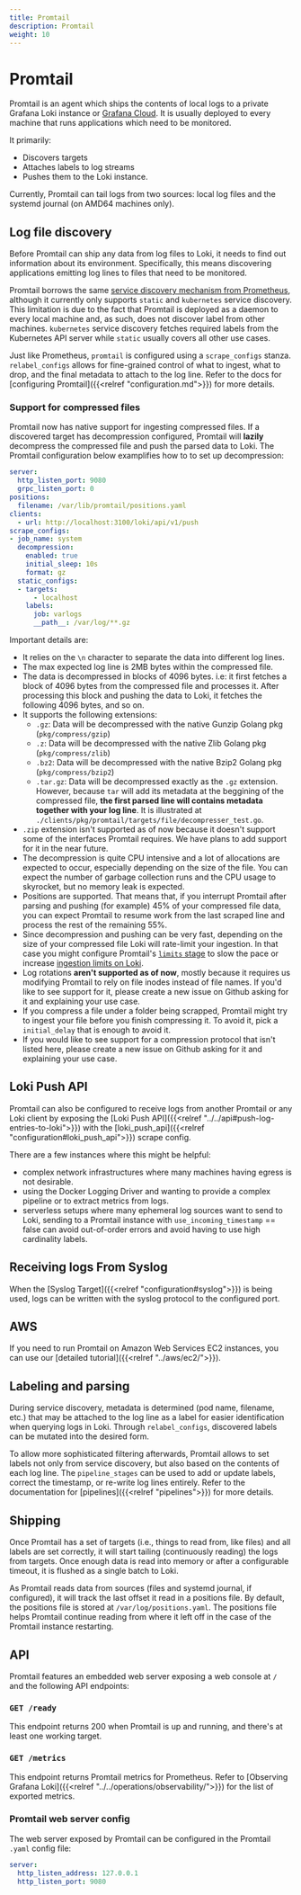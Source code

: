 ```yaml
---
title: Promtail
description: Promtail
weight: 10
---
```

# Promtail

Promtail is an agent which ships the contents of local logs to a private Grafana Loki
instance or [Grafana Cloud](/oss/loki). It is usually
deployed to every machine that runs applications which need to be monitored.

It primarily:

- Discovers targets
- Attaches labels to log streams
- Pushes them to the Loki instance.

Currently, Promtail can tail logs from two sources: local log files and the
systemd journal (on AMD64 machines only).

## Log file discovery

Before Promtail can ship any data from log files to Loki, it needs to find out
information about its environment. Specifically, this means discovering
applications emitting log lines to files that need to be monitored.

Promtail borrows the same
[service discovery mechanism from Prometheus](https://prometheus.io/docs/prometheus/latest/configuration/configuration/#scrape_config),
although it currently only supports `static` and `kubernetes` service
discovery. This limitation is due to the fact that Promtail is deployed as a
daemon to every local machine and, as such, does not discover label from other
machines. `kubernetes` service discovery fetches required labels from the
Kubernetes API server while `static` usually covers all other use cases.

Just like Prometheus, `promtail` is configured using a `scrape_configs` stanza.
`relabel_configs` allows for fine-grained control of what to ingest, what to
drop, and the final metadata to attach to the log line. Refer to the docs for
[configuring Promtail]({{<relref "configuration.md">}}) for more details.

### Support for compressed files

Promtail now has native support for ingesting compressed files.
If a discovered target has decompression configured, Promtail will
**lazily** decompress the compressed file and push the parsed data to Loki.
The Promtail configuration below examplifies how to to set up decompression:

```yaml
server:
  http_listen_port: 9080
  grpc_listen_port: 0
positions:
  filename: /var/lib/promtail/positions.yaml
clients:
  - url: http://localhost:3100/loki/api/v1/push
scrape_configs:
- job_name: system
  decompression:
    enabled: true
    initial_sleep: 10s
    format: gz
  static_configs:
  - targets:
      - localhost
    labels:
      job: varlogs
      __path__: /var/log/**.gz
```

Important details are:
* It relies on the `\n` character to separate the data into different log lines.
* The max expected log line is 2MB bytes within the compressed file.
* The data is decompressed in blocks of 4096 bytes. i.e: it first fetches a block of 4096 bytes
  from the compressed file and processes it. After processing this block and pushing the data to Loki,
  it fetches the following 4096 bytes, and so on.
* It supports the following extensions:
  - `.gz`: Data will be decompressed with the native Gunzip Golang pkg (`pkg/compress/gzip`)
  - `.z`: Data will be decompressed with the native Zlib Golang pkg (`pkg/compress/zlib`)
  - `.bz2`: Data will be decompressed with the native Bzip2 Golang pkg (`pkg/compress/bzip2`)
  - `.tar.gz`: Data will be decompressed exactly as the `.gz` extension.
      However, because `tar` will add its metadata at the beggining of the
      compressed file, **the first parsed line will contains metadata together with
      your log line**. It is illustrated at
      `./clients/pkg/promtail/targets/file/decompresser_test.go`.
* `.zip` extension isn't supported as of now because it doesn't support some of the interfaces
  Promtail requires. We have plans to add support for it in the near future.
* The decompression is quite CPU intensive and a lot of allocations are expected
  to occur, especially depending on the size of the file. You can expect the number
  of garbage collection runs and the CPU usage to skyrocket, but no memory leak is
  expected.
* Positions are supported. That means that, if you interrupt Promtail after
  parsing and pushing (for example) 45% of your compressed file data, you can expect Promtail
  to resume work from the last scraped line and process the rest of the remaining 55%.
* Since decompression and pushing can be very fast, depending on the size
  of your compressed file Loki will rate-limit your ingestion. In that case you
  might configure Promtail's [`limits` stage](/docs/loki/latest/clients/promtail/stages/limit/) to slow the pace or increase
  [ingestion limits on Loki](/docs/loki/latest/configuration/#limits_config).
* Log rotations **aren't supported as of now**, mostly because it requires us modifying Promtail to
  rely on file inodes instead of file names. If you'd like to see support for it, please create a new
  issue on Github asking for it and explaining your use case.
* If you compress a file under a folder being scrapped, Promtail might try to ingest your file before you finish compressing it. To avoid it, pick a `initial_delay` that is enough to avoid it.
* If you would like to see support for a compression protocol that isn't listed here, please
  create a new issue on Github asking for it and explaining your use case.


## Loki Push API

Promtail can also be configured to receive logs from another Promtail or any Loki client by exposing the [Loki Push API]({{<relref "../../api#push-log-entries-to-loki">}}) with the [loki_push_api]({{<relref "configuration#loki_push_api">}}) scrape config.

There are a few instances where this might be helpful:

- complex network infrastructures where many machines having egress is not desirable.
- using the Docker Logging Driver and wanting to provide a complex pipeline or to extract metrics from logs.
- serverless setups where many ephemeral log sources want to send to Loki, sending to a Promtail instance with `use_incoming_timestamp` == false can avoid out-of-order errors and avoid having to use high cardinality labels.

## Receiving logs From Syslog

When the [Syslog Target]({{<relref "configuration#syslog">}}) is being used, logs
can be written with the syslog protocol to the configured port.

## AWS

If you need to run Promtail on Amazon Web Services EC2 instances, you can use our [detailed tutorial]({{<relref "../aws/ec2/">}}).

## Labeling and parsing

During service discovery, metadata is determined (pod name, filename, etc.) that
may be attached to the log line as a label for easier identification when
querying logs in Loki. Through `relabel_configs`, discovered labels can be
mutated into the desired form.

To allow more sophisticated filtering afterwards, Promtail allows to set labels
not only from service discovery, but also based on the contents of each log
line. The `pipeline_stages` can be used to add or update labels, correct the
timestamp, or re-write log lines entirely. Refer to the documentation for
[pipelines]({{<relref "pipelines">}}) for more details.

## Shipping

Once Promtail has a set of targets (i.e., things to read from, like files) and
all labels are set correctly, it will start tailing (continuously reading) the
logs from targets. Once enough data is read into memory or after a configurable
timeout, it is flushed as a single batch to Loki.

As Promtail reads data from sources (files and systemd journal, if configured),
it will track the last offset it read in a positions file. By default, the
positions file is stored at `/var/log/positions.yaml`. The positions file helps
Promtail continue reading from where it left off in the case of the Promtail
instance restarting.

## API

Promtail features an embedded web server exposing a web console at `/` and the following API endpoints:

### `GET /ready`

This endpoint returns 200 when Promtail is up and running, and there's at least one working target.

### `GET /metrics`

This endpoint returns Promtail metrics for Prometheus. Refer to
[Observing Grafana Loki]({{<relref "../../operations/observability/">}}) for the list
of exported metrics.

### Promtail web server config

The web server exposed by Promtail can be configured in the Promtail `.yaml` config file:

```yaml
server:
  http_listen_address: 127.0.0.1
  http_listen_port: 9080
```
